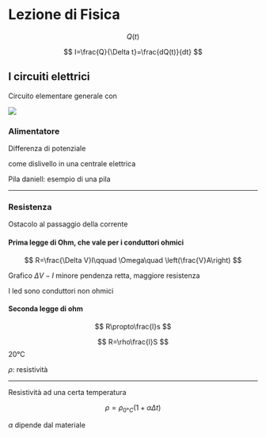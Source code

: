 # Lezione di Fisica


$$
Q(t)
$$


$$
I=\frac{Q}{\Delta t}=\frac{dQ(t)}{dt}
$$


## I circuiti elettrici

Circuito elementare generale con 


![](https://i.imgur.com/uq9vuK7.jpg)

### Alimentatore

Differenza di potenziale


come dislivello in una centrale elettrica


Pila daniell: esempio di una pila


---
### Resistenza
Ostacolo al passaggio della corrente

#### Prima legge di Ohm, che vale per i conduttori ohmici
$$
R=\frac{\Delta V}I\qquad \Omega\quad \left(\frac{V}A\right)
$$


Grafico $\Delta V-I$
minore pendenza retta, maggiore resistenza


I led sono conduttori non ohmici

#### Seconda legge di ohm

$$
R\propto\frac{l}s
$$

$$
R=\rho\frac{l}S
$$
20°C

$\rho$: resistività

---

Resistività ad una certa temperatura


$$
\rho=\rho_{0°C}(1+\alpha\Delta t)
$$

$\alpha$ dipende dal materiale

<!--stackedit_data:
eyJoaXN0b3J5IjpbMjEyOTk0NTA2LDk4NjcyNTY2XX0=
-->